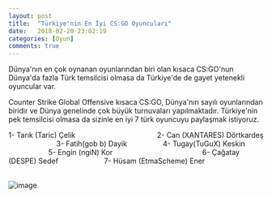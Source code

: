 ```yaml
---
layout: post
title:  "Türkiye'nin En İyi CS:GO Oyuncuları"
date:   2018-02-20 23:02:19
categories: [Oyun]
comments: true
---
```

Dünya'nın en çok oynanan oyunlarından biri olan kısaca CS:GO'nun Dünya'da fazla Türk temsilcisi olmasa da Türkiye'de de gayet yetenekli oyuncular var.

Counter Strike Global Offensive kısaca CS:GO, Dünya'nın sayılı oyunlarından biridir ve Dünya genelinde çok büyük turnuvaları yapılmaktadır. Türkiye'nin pek temsilcisi olmasa da sizinle en iyi 7 türk oyuncuyu paylaşmak istiyoruz.



1- Tarık (Taric) Çelik                                          
2- Can (XANTARES) Dörtkardeş                          
3- Fatih(gob b) Dayik                   
4- Tugay(TuGuX) Keskin                               
5- Engin (ngiN) Kor                                                    
6- Çağatay (DESPE) Sedef                       
7- Hüsam (EtmaScheme) Ener                                  
               

![image](https://www.m-powers.net/wp-content/uploads/2016/12/cs-go-817x320.png)
